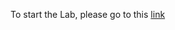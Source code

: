 To start the Lab, please go to this [link](https://github.com/kmhabib/containers-sydsummit-eks-workshop-2019/tree/master/amazon-ecs-mythicalmysfits-workshop)
